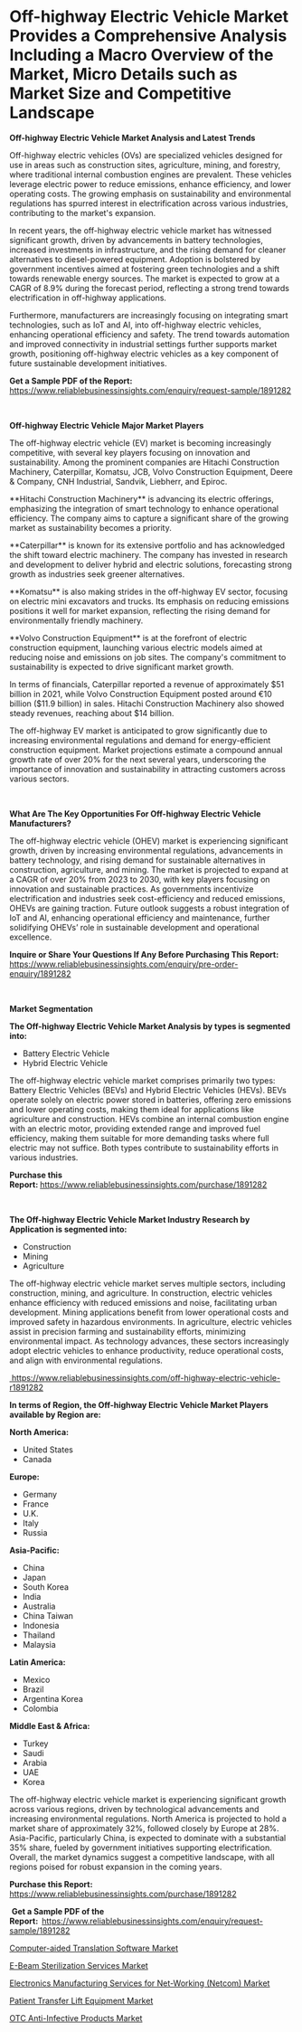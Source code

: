 <p><h1>Off-highway Electric Vehicle Market Provides a Comprehensive Analysis Including a Macro Overview of the Market, Micro Details such as Market Size and Competitive Landscape</h1></p><p><strong>Off-highway Electric Vehicle Market Analysis and Latest Trends</strong></p>
<p><p>Off-highway electric vehicles (OVs) are specialized vehicles designed for use in areas such as construction sites, agriculture, mining, and forestry, where traditional internal combustion engines are prevalent. These vehicles leverage electric power to reduce emissions, enhance efficiency, and lower operating costs. The growing emphasis on sustainability and environmental regulations has spurred interest in electrification across various industries, contributing to the market's expansion.</p><p>In recent years, the off-highway electric vehicle market has witnessed significant growth, driven by advancements in battery technologies, increased investments in infrastructure, and the rising demand for cleaner alternatives to diesel-powered equipment. Adoption is bolstered by government incentives aimed at fostering green technologies and a shift towards renewable energy sources. The market is expected to grow at a CAGR of 8.9% during the forecast period, reflecting a strong trend towards electrification in off-highway applications.</p><p>Furthermore, manufacturers are increasingly focusing on integrating smart technologies, such as IoT and AI, into off-highway electric vehicles, enhancing operational efficiency and safety. The trend towards automation and improved connectivity in industrial settings further supports market growth, positioning off-highway electric vehicles as a key component of future sustainable development initiatives.</p></p>
<p><strong>Get a Sample PDF of the Report:&nbsp;</strong> <a href="https://www.reliablebusinessinsights.com/enquiry/request-sample/1891282?utm_campaign=1571&utm_medium=2&utm_source=Github&utm_content=ia&utm_term=24102024&utm_id=off-highway-electric-vehicle">https://www.reliablebusinessinsights.com/enquiry/request-sample/1891282</a></p>
<p>&nbsp;</p>
<p><strong>Off-highway Electric Vehicle Major Market Players</strong></p>
<p><p>The off-highway electric vehicle (EV) market is becoming increasingly competitive, with several key players focusing on innovation and sustainability. Among the prominent companies are Hitachi Construction Machinery, Caterpillar, Komatsu, JCB, Volvo Construction Equipment, Deere & Company, CNH Industrial, Sandvik, Liebherr, and Epiroc.</p><p>**Hitachi Construction Machinery** is advancing its electric offerings, emphasizing the integration of smart technology to enhance operational efficiency. The company aims to capture a significant share of the growing market as sustainability becomes a priority.</p><p>**Caterpillar** is known for its extensive portfolio and has acknowledged the shift toward electric machinery. The company has invested in research and development to deliver hybrid and electric solutions, forecasting strong growth as industries seek greener alternatives.</p><p>**Komatsu** is also making strides in the off-highway EV sector, focusing on electric mini excavators and trucks. Its emphasis on reducing emissions positions it well for market expansion, reflecting the rising demand for environmentally friendly machinery.</p><p>**Volvo Construction Equipment** is at the forefront of electric construction equipment, launching various electric models aimed at reducing noise and emissions on job sites. The company's commitment to sustainability is expected to drive significant market growth.</p><p>In terms of financials, Caterpillar reported a revenue of approximately $51 billion in 2021, while Volvo Construction Equipment posted around €10 billion ($11.9 billion) in sales. Hitachi Construction Machinery also showed steady revenues, reaching about $14 billion.</p><p>The off-highway EV market is anticipated to grow significantly due to increasing environmental regulations and demand for energy-efficient construction equipment. Market projections estimate a compound annual growth rate of over 20% for the next several years, underscoring the importance of innovation and sustainability in attracting customers across various sectors.</p></p>
<p>&nbsp;</p>
<p><strong>What Are The Key Opportunities For Off-highway Electric Vehicle Manufacturers?</strong></p>
<p><p>The off-highway electric vehicle (OHEV) market is experiencing significant growth, driven by increasing environmental regulations, advancements in battery technology, and rising demand for sustainable alternatives in construction, agriculture, and mining. The market is projected to expand at a CAGR of over 20% from 2023 to 2030, with key players focusing on innovation and sustainable practices. As governments incentivize electrification and industries seek cost-efficiency and reduced emissions, OHEVs are gaining traction. Future outlook suggests a robust integration of IoT and AI, enhancing operational efficiency and maintenance, further solidifying OHEVs’ role in sustainable development and operational excellence.</p></p>
<p><strong>Inquire or Share Your Questions If Any Before Purchasing This Report:</strong> <a href="https://www.reliablebusinessinsights.com/enquiry/pre-order-enquiry/1891282?utm_campaign=1571&utm_medium=2&utm_source=Github&utm_content=ia&utm_term=24102024&utm_id=off-highway-electric-vehicle">https://www.reliablebusinessinsights.com/enquiry/pre-order-enquiry/1891282</a></p>
<p>&nbsp;</p>
<p><strong>Market Segmentation</strong></p>
<p><strong>The Off-highway Electric Vehicle Market Analysis by types is segmented into:</strong></p>
<p><ul><li>Battery Electric Vehicle</li><li>Hybrid Electric Vehicle</li></ul></p>
<p><p>The off-highway electric vehicle market comprises primarily two types: Battery Electric Vehicles (BEVs) and Hybrid Electric Vehicles (HEVs). BEVs operate solely on electric power stored in batteries, offering zero emissions and lower operating costs, making them ideal for applications like agriculture and construction. HEVs combine an internal combustion engine with an electric motor, providing extended range and improved fuel efficiency, making them suitable for more demanding tasks where full electric may not suffice. Both types contribute to sustainability efforts in various industries.</p></p>
<p><strong>Purchase this Report:&nbsp;</strong><a href="https://www.reliablebusinessinsights.com/purchase/1891282?utm_campaign=1571&utm_medium=2&utm_source=Github&utm_content=ia&utm_term=24102024&utm_id=off-highway-electric-vehicle">https://www.reliablebusinessinsights.com/purchase/1891282</a></p>
<p>&nbsp;</p>
<p><strong>The Off-highway Electric Vehicle Market Industry Research by Application is segmented into:</strong></p>
<p><ul><li>Construction</li><li>Mining</li><li>Agriculture</li></ul></p>
<p><p>The off-highway electric vehicle market serves multiple sectors, including construction, mining, and agriculture. In construction, electric vehicles enhance efficiency with reduced emissions and noise, facilitating urban development. Mining applications benefit from lower operational costs and improved safety in hazardous environments. In agriculture, electric vehicles assist in precision farming and sustainability efforts, minimizing environmental impact. As technology advances, these sectors increasingly adopt electric vehicles to enhance productivity, reduce operational costs, and align with environmental regulations.</p></p>
<p><a href="https://www.reliablebusinessinsights.com/off-highway-electric-vehicle-r1891282?utm_campaign=1571&utm_medium=2&utm_source=Github&utm_content=ia&utm_term=24102024&utm_id=off-highway-electric-vehicle">&nbsp;https://www.reliablebusinessinsights.com/off-highway-electric-vehicle-r1891282</a></p>
<p><strong>In terms of Region, the Off-highway Electric Vehicle Market Players available by Region are:</strong></p>
<p>
    <p> <strong> North America: </strong>
        <ul>
            <li>United States</li>
            <li>Canada</li>
        </ul>
        </p> 
    <p> <strong> Europe: </strong>
        <ul>
            <li>Germany</li>
            <li>France</li>
            <li>U.K.</li>
            <li>Italy</li>
            <li>Russia</li>
        </ul>
        </p> 
    <p> <strong> Asia-Pacific: </strong>
        <ul>
            <li>China</li>
            <li>Japan</li>
            <li>South Korea</li>
            <li>India</li>
            <li>Australia</li>
            <li>China Taiwan</li>
            <li>Indonesia</li>
            <li>Thailand</li>
            <li>Malaysia</li>
        </ul>
        </p> 
    <p> <strong> Latin America: </strong>
        <ul>
            <li>Mexico</li>
            <li>Brazil</li>
            <li>Argentina Korea</li>
            <li>Colombia</li>
        </ul>
        </p> 
    <p> <strong> Middle East & Africa: </strong>
        <ul>
            <li>Turkey</li>
            <li>Saudi</li>
            <li>Arabia</li>
            <li>UAE</li>
            <li>Korea</li>
        </ul>
    </p>
    </p>
<p><p>The off-highway electric vehicle market is experiencing significant growth across various regions, driven by technological advancements and increasing environmental regulations. North America is projected to hold a market share of approximately 32%, followed closely by Europe at 28%. Asia-Pacific, particularly China, is expected to dominate with a substantial 35% share, fueled by government initiatives supporting electrification. Overall, the market dynamics suggest a competitive landscape, with all regions poised for robust expansion in the coming years.</p></p>
<p><strong>Purchase this Report: </strong><a href="https://www.reliablebusinessinsights.com/purchase/1891282?utm_campaign=1571&utm_medium=2&utm_source=Github&utm_content=ia&utm_term=24102024&utm_id=off-highway-electric-vehicle">https://www.reliablebusinessinsights.com/purchase/1891282</a></p>
<p>&nbsp;<strong>Get a Sample PDF of the Report:&nbsp;&nbsp;</strong><a href="https://www.reliablebusinessinsights.com/enquiry/request-sample/1891282?utm_campaign=1571&utm_medium=2&utm_source=Github&utm_content=ia&utm_term=24102024&utm_id=off-highway-electric-vehicle">https://www.reliablebusinessinsights.com/enquiry/request-sample/1891282</a></p>
<p><strong></strong></p>
<p><p><a href="https://www.linkedin.com/pulse/strategic-forecast-computer-aided-translation-software-market-vzeyc?utm_campaign=1571&utm_medium=2&utm_source=Github&utm_content=ia&utm_term=24102024&utm_id=off-highway-electric-vehicle">Computer-aided Translation Software Market</a></p><p><a href="https://www.linkedin.com/pulse/e-beam-sterilization-services-market-indicators-size-regional-wdccc?utm_campaign=1571&utm_medium=2&utm_source=Github&utm_content=ia&utm_term=24102024&utm_id=off-highway-electric-vehicle">E-Beam Sterilization Services Market</a></p><p><a href="https://www.linkedin.com/pulse/global-electronics-manufacturing-services-net-working-netcom-00evc?utm_campaign=1571&utm_medium=2&utm_source=Github&utm_content=ia&utm_term=24102024&utm_id=off-highway-electric-vehicle">Electronics Manufacturing Services for Net-Working (Netcom) Market</a></p><p><a href="https://www.linkedin.com/pulse/comprehensive-patient-transfer-lift-equipment-market-report-ekahf?utm_campaign=1571&utm_medium=2&utm_source=Github&utm_content=ia&utm_term=24102024&utm_id=off-highway-electric-vehicle">Patient Transfer Lift Equipment Market</a></p><p><a href="https://www.linkedin.com/pulse/otc-anti-infective-products-market-pulse-94-expansion-blueprint-wmkvc?utm_campaign=1571&utm_medium=2&utm_source=Github&utm_content=ia&utm_term=24102024&utm_id=off-highway-electric-vehicle">OTC Anti-Infective Products Market</a></p></p>